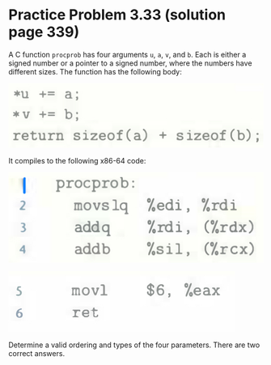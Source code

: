 # Practice Problem 3.33 (solution page 339)
A C function `procprob` has four arguments `u`, `a`, `v`, and `b`. Each is either a signed number or a pointer to a signed number, where the numbers have different sizes. The function has the following body:

![](./images/3.33.png)

It compiles to the following x86-64 code:

![](./images/3.33_2.png)

![](./images/3.33_3.png)

Determine a valid ordering and types of the four parameters. There are two
correct answers.